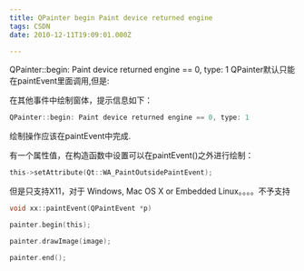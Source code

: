 ```yaml
---
title: QPainter begin Paint device returned engine
tags: CSDN
date: 2010-12-11T19:09:01.000Z

---
```


QPainter::begin: Paint device returned engine == 0, type: 1
QPainter默认只能在paintEvent里面调用,但是:

在其他事件中绘制窗体，提示信息如下：
```c
QPainter::begin: Paint device returned engine == 0, type: 1
```
绘制操作应该在paintEvent中完成.

有一个属性值，在构造函数中设置可以在paintEvent()之外进行绘制：
```c
this->setAttribute(Qt::WA_PaintOutsidePaintEvent);
```
但是只支持X11，对于 Windows, Mac OS X or Embedded Linux。。。。不予支持
```c
void xx::paintEvent(QPaintEvent *p)

painter.begin(this);

painter.drawImage(image);

painter.end();
```